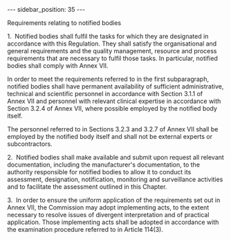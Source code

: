 
<meta data-rh="true" name="docsearch:language" content="en">
<meta data-rh="true" name="docsearch:version" content="current">
<meta data-rh="true" name="docsearch:docusaurus_tag" content="docs-default-current">
        ---
sidebar_position: 35
---
           <p class="stitle-article-norm">Requirements relating to notified bodies</p>
   <p class="norm">1.&nbsp;&nbsp;Notified bodies shall fulfil the tasks 
for which they are designated in accordance with this Regulation. They 
shall satisfy the organisational and general requirements and the 
quality management, resource and process requirements that are necessary
 to fulfil those tasks. In particular, notified bodies shall comply with
 Annex&nbsp;VII.</p>
   <p class="norm">In order to meet the requirements referred to in the 
first subparagraph, notified bodies shall have permanent availability of
 sufficient administrative, technical and scientific personnel in 
accordance with Section&nbsp;3.1.1 of Annex&nbsp;VII and personnel with 
relevant clinical expertise in accordance with Section&nbsp;3.2.4 of 
Annex&nbsp;VII, where possible employed by the notified body itself.</p>
   <p class="norm">The personnel referred to in Sections 3.2.3 and 3.2.7
 of Annex&nbsp;VII shall be employed by the notified body itself and 
shall not be external experts or subcontractors.</p>
   <p class="norm">2.&nbsp;&nbsp;Notified bodies shall make available 
and submit upon request all relevant documentation, including the 
manufacturer's documentation, to the authority responsible for notified 
bodies to allow it to conduct its assessment, designation, notification,
 monitoring and surveillance activities and to facilitate the assessment
 outlined in this Chapter.</p>
   <p class="norm">3.&nbsp;&nbsp;In order to ensure the uniform 
application of the requirements set out in Annex&nbsp;VII, the 
Commission may adopt implementing acts, to the extent necessary to 
resolve issues of divergent interpretation and of practical application.
 Those implementing acts shall be adopted in accordance with the 
examination procedure referred to in Article&nbsp;114(3).</p>